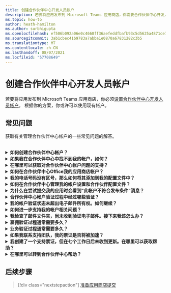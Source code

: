 ```yaml
---
title: 创建合作伙伴中心开发人员帐户
description: 若要将应用发布到 Microsoft Teams 应用商店，你需要合作伙伴中心开发人员帐户。
ms.topic: how-to
author: heath-hamilton
ms.author: surbhigupta
ms.openlocfilehash: ef506b092a06e0c4668ff36aefeddfbafb93c5d5625a4871ce7082c4c6564fea
ms.sourcegitcommit: 3ab1cbec41b9783a7abba1e0870a67831282c3b5
ms.translationtype: MT
ms.contentlocale: zh-CN
ms.lasthandoff: 08/07/2021
ms.locfileid: "57708649"
---
```

# <a name="create-a-partner-center-developer-account"></a>创建合作伙伴中心开发人员帐户

若要将应用发布到 Microsoft Teams 应用商店，你必须[设置合作伙伴中心开发人员帐户](/office/dev/store/open-a-developer-account)。 根据你的方案，你或许可以使用现有帐户。

## <a name="faq"></a>常见问题

获取有关管理合作伙伴中心帐户的一些常见问题的解答。

<br>

<details>

<summary><b>如何创建合作伙伴中心帐户？</b></summary>

可以通过以下方法之一创建合作伙伴中心帐户：

* 如果你是合作伙伴中心的新用户，并且没有 Microsoft 网络帐户，则使用合作伙伴 [中心注册页面 创建帐户](/office/dev/store/open-a-developer-account#create-an-account-using-the-partner-center-enrollment-page)。
* 如果你已在 Microsoft 合作伙伴网络中注册，则使用现有 Microsoft 合作伙伴中心注册直接从合作伙伴 [中心创建帐户](/office/dev/store/open-a-developer-account#create-an-account-using-an-existing-partner-center-enrollment)。

<br>

</details>

<details>

<summary><b>如果我在合作伙伴中心中找不到我的帐户，如何？</b></summary>

打开合作伙伴 [中心支持票证](https://partner.microsoft.com/support/v2/?stage=1) 并选择以下选项：

| 菜单 | 选项 |
| -------   | -------  |
|类别| 商业市场|
| 主题 | 一般市场帮助和帮助问题 |
| 子标题| Office 加载项 |

<br>

</details>

<details>

<summary><b>在哪里可以获取对合作伙伴中心帐户问题的支持？</b></summary>

访问 [发布者支持页面](https://aka.ms/marketplacepublishersupport) 以搜索你的问题。 如果指南没有帮助，请创建合作伙伴 [中心支持票证](/azure/marketplace/partner-center-portal/support#how-to-open-a-support-ticket)。

<br>

</details>

<details>

<summary><b>如何在合作伙伴中心Office我的应用商店帐户？</b></summary>

有关 [信息，请参阅通过合作伙伴中心](/office/dev/store/manage-account-settings-and-profile) 管理你的帐户。

<br>

</details>

<details>

<summary><b>我的电话号码没有区号，那么如何将其添加到我的配置文件中？</b></summary>

电话号码由三部分组成：国家/地区代码、区号和电话号码。 如果您的电话号码不包含区号，请保留第二个框为空并填写第三个框。

<br>

</details>

<details>

<summary><b>如何在合作伙伴中心管理我的帐户设置和合作伙伴配置文件？</b></summary>

有关 [信息，请参阅管理帐户设置](/windows/uwp/publish/manage-account-settings-and-profile#additional-settings-and-info) 和配置文件信息。

<br>

</details>

<details>

<summary><b>为什么在尝试提交我的应用时会看到"此帐户不符合发布条件"消息？</b></summary>

由于帐户验证状态为"挂起 ["，因此收到](/partner-center/verification-responses) 此错误消息。 在合作伙伴中心仪表板中检查 [状态](https://partner.microsoft.com/dashboard)。 选择 **"设置** 齿轮"图标，然后选择">**帐户>帐户设置"。**

![合作伙伴中心验证状态](~/assets/images/partner-center-verification-status.png)

<br>

</details>

<details>

<summary><b>合作伙伴中心帐户验证过程中经过哪些验证？</b></summary>

有三个验证领域：**电子邮件所有权****、雇佣** 关系 **和业务**。 有关详细信息，请参阅 [验证了哪些项目以及如何响应](/partner-center/verification-responses#what-is-verified-and-how-to-respond)。

如果你是主要联系人、全局管理员或帐户管理员，可以在配置文件页面上监视验证状态和跟踪进度。

验证过程完成后，配置文件页上的注册状态会从 *"挂起*"更改到"*已授权"。* 然后，主要联系人将在几天内收到来自 Microsoft 的电子邮件。

<br>

</details>

<details>

<summary><b>我的帐户验证状态未超出电子邮件所有权。如何继续？</b></summary>

在 **电子邮件所有权验证** 过程中，会向主要联系人发送验证电子邮件。 检查主要联系人收件箱中是否收到电子邮件maccount@microsoft.com 主题行"需要操作：使用 **Microsoft** 验证电子邮件帐户并完成电子邮件验证过程"。 验证电子邮件将发送到合作伙伴中心帐户设置中列出的地址。

请记住有关电子邮件验证过程的以下事项：

* 电子邮件验证链接的有效期只有七天。
* 可以通过访问合作伙伴配置文件页面并选择"重新发送验证电子邮件"链接，请求重新 **发送电子邮件** 。
* 为了确保您收到电子邮件，安全列表 **microsoft.com** 安全域并检查垃圾邮件文件夹。

<br>

</details>

<details>

<summary><b>如何进一步支持我的帐户相关问题？</b></summary>

有关 [信息，请参阅合作伙伴中心对商业市场计划](/azure/marketplace/partner-center-portal/support) 的支持。

<br>

</details>

<details>

<summary><b>我检查了邮件文件夹，尚未收到验证电子邮件。接下来我该怎么办？</b></summary>

请尝试执行以下操作：

* 检查垃圾邮件或垃圾邮件文件夹。
* 清除浏览器缓存，转到合作伙伴中心帐户仪表板，然后选择 **重新发送验证电子邮件**。
* 尝试从其他 **浏览器访问"重新发送** 验证电子邮件"链接。
* 与 IT 部门合作，确保您的电子邮件服务器不会阻止验证电子邮件。
* 调整服务器的垃圾邮件筛选器，以允许或安全列出来自 **maccount@microsoft.com。**

<br>

</details>

<details>

<summary><b>雇佣验证过程通常需要多久？</b></summary>

如果所有提交的详细信息都正确，则雇佣验证过程需要大约两个小时才能完成。

<br>

</details>

<details>

<summary><b>业务验证过程通常需要多久？</b></summary>

如果提交所有必需的文档，则业务验证需要一到两个工作日才能完成。

<br>

</details>

<details>

<summary><b>如果我联系支持团队，我的票证是否将被加速？</b></summary>

支持票证在一周内解决。 检查发送到你在创建支持票证时提供的电子邮件的更新。

<br>

</details>

<details>

<summary><b>我创建了一个支持票证，但在七个工作日后未收到更新。在哪里可以获取帮助？</b></summary>

向用户 <a href="mailto:teamsubm@microsoft.com">teamsubm@microsoft.com</a> 以下详细信息：

* **主题行**：合作伙伴中心帐户问题 *<your app name>* 。
* **电子邮件正文**：
    * 支持票证编号。
    * 卖家 ID。
    * 如果可能，问题 (屏幕截图) 。

<br>

</details>

<details>

<summary><b>在哪里可以转到合作伙伴中心帮助？</b></summary>

以下资源还可以提供帮助：

* [Microsoft 365应用提交常见问题解答](/office/dev/store/appsource-submission-faq)。
* [商业市场文档](/azure/marketplace/)。

<br>

</details>

## <a name="next-step"></a>后续步骤

> [!div class="nextstepaction"]
> [准备应用商店提交](~/concepts/deploy-and-publish/appsource/prepare/submission-checklist.md)
